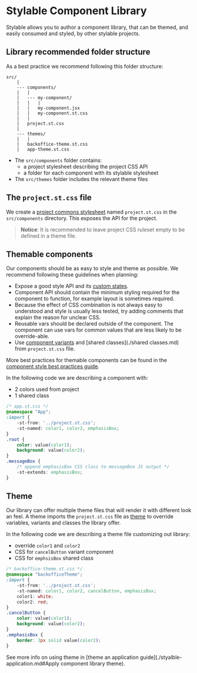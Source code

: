 # Stylable Component Library

Stylable allows you to author a component library, that can be themed, and easily consumed and styled, by other stylable projects.  

## Library recommended folder structure

As a best practice we recommend following this folder structure:

```
src/
    |
    --- components/
    |   |
    |   --- my-component/
    |   |   |
    |   |   my-component.jsx
    |   |   my-component.st.css
    |   |
    |   project.st.css
    |
    --- themes/
    |   |
    |   backoffice-theme.st.css
    |   app-theme.st.css
```

* The `src/components` folder contains:
    * a project stylesheet describing the project CSS API
    * a folder for each component with its stylable stylesheet
* The `src/themes` folder includes the relevant theme files

## The `project.st.css` file

We create a [project commons stylesheet](./project-commons.md) named `project.st.css` in the `src/components` directory. This exposes the API for the project. 

> **Notice**:
> It is recommended to leave project CSS ruleset empty to be defined in a theme file. 

## Themable components

Our components should be as easy to style and theme as possible. We recommend following these guidelines when planning: 

* Expose a good style API and its [custom states](../references/pseudo-classes.md). 
* Component API should contain the minimum styling required for the component to function, for example layout is sometimes required. 
* Because the effect of CSS combination is not always easy to understood and style is usually less tested, try adding comments that explain the reason for unclear CSS.
* Reusable vars should be declared outside of the component. The component can use vars for common values that are less likely to be override-able.
* Use [component variants](./component-variants.md) and [shared classes](./shared classes.md) from `project.st.css` file.

More best practices for themable components can be found in the [component style best practices guide](./component-style-best-practices.md).

In the following code we are describing a component with:
* 2 colors used from project
* 1 shared class 

```css
/* app.st.css */
@namespace "App";
:import {
    -st-from: '../project.st.css';
    -st-named: color1, color2, emphasisBox;
}
.root {
    color: value(color1);
    background: value(color2);
}
.messageBox {
    /* append emphasisBox CSS class to messageBox JS output */
    -st-extends: emphasisBox;
}
```

## Theme

Our library can offer multiple theme files that will render it with different look an feel. A theme imports the `project.st.css` file as [theme](../references/theme.md) to override variables, variants and classes the library offer.

In the following code we are describing a theme file customizing out library:
* override `color1` and `color2`
* CSS for `cancelButton` variant component
* CSS for `emphsisBox` shared class

```css
/* backoffice-theme.st.css */
@namespace "backofficeTheme";
:import {
    -st-from: '../project.st.css';
    -st-named: color1, color2, cancelButton, emphasisBox;
    color1: white;
    color2: red;
}
.cancelButton {
    color: value(color1);
    background: value(color2);
}
.emphasisBox {
    border: 3px solid value(color2);
}
```

See more info on using theme in [theme an application guide](./styalble-application.md#Apply component library theme).

<!-- ## Playground

## Stylable Component Library

### app.st.css
```css
@namespace "App";
:import {
    -st-from: './project.st.css';
    -st-named: color1, color2, emphasisBox, cancelButton;
}
.root {
    color: value(color1);
    background: value(color2);
}

.messageBox {
    /* append emphasisBox CSS class to messageBox JS output */
    -st-extends: emphasisBox;
}

.cancel {
    -st-extends: cancelButton;
}

```

### app.tsx
```tsx
import * as React from 'react';
import {SBComponent} from 'stylable-react-component';
import Button from './button';
import style from './app.st.css';

export interface AppProps {
    className: string;
}

class App extends React.Component<AppProps, {}> {
    static defaultProps: AppProps = {className: ''};

    render() {
        return (
            <div>
                <Button className="cancel">Cancel</Button>
            </div>
        );
    }
}

export default SBComponent(App, style);

```

### backoffice-theme.st.css
```css
@namespace "backofficeTheme";
:import {
    -st-from: './project.st.css';
    -st-named: color1, color2, cancelButton, emphasisBox;
    color1: white;
    color2: red;
}

.cancelButton {
    color: value(color1);
    background: value(color2);
}

.emphasisBox {
    border: 3px solid value(color2);
}

```

### button.st.css
```css
@namespace "Button";

.root {
    -st-states: clicked;
    background: #b0e0e6;
    outline: none;
    border: none;
    cursor: pointer;
    padding: 10px;
}

.status {
    border: 2px solid grey;
}

.label {
   line-height: 60px;

}

.root:clicked {
    background: lightcyan;
}

.root:clicked .status {
    border: 2px solid yellowgreen;
    box-shadow: 0px 0px 1px yellowgreen;
}

```

### button.tsx
```tsx
import * as React from 'react';
import {SBComponent} from 'stylable-react-component';
import style from './button.st.css';

export interface ButtonProps {
    className: string;
}

class Button extends React.Component<ButtonProps, {clicked: boolean}> {
    static defaultProps: ButtonProps = {className: ''};
    
    constructor(props: any) {
        super(props);
        this.state = {clicked: false};
    }

    render() {
        return (
            <button cssStates={{clicked: this.state.clicked}} onClick={() => this.setState({clicked: !this.state.clicked})}>
                <div className="status"/>
                <span className="label">Status</span>
            </button>
        );
    }
}

export default SBComponent(Button, style);


```

### project.st.css
```css
@namespace "Project";
:vars {
    color1: #F012BE;
    color2: #FF4136;
    fontBig: 30px;
    fontSmall: 10px;
}

:import {
    -st-from: './button/button.st.css';
    -st-default: Button;
}

.cancelButton {
    -st-extends: Button;
    background: value(color2);
    border: 2px solid indianred;
    box-shadow: 0px 0px 1px indianred;
}

.emphasisBox {
    border: 2px solid firebrick;
}

```

 -->


